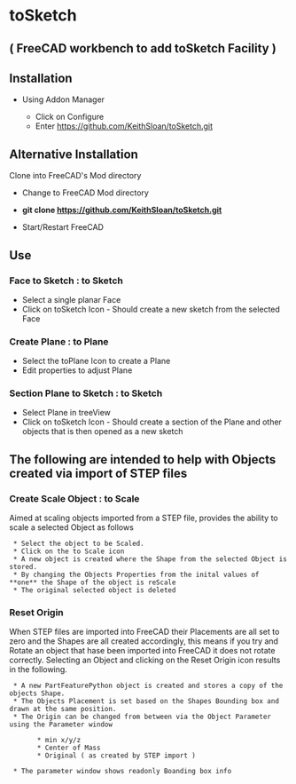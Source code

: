 # toSketch 

## ( FreeCAD workbench to add toSketch Facility )

## Installation

* Using Addon Manager

  * Click on Configure
  * Enter https://github.com/KeithSloan/toSketch.git

## Alternative Installation

Clone into FreeCAD's Mod directory

   * Change to FreeCAD Mod directory
   * **git clone https://github.com/KeithSloan/toSketch.git**

* Start/Restart FreeCAD

## Use

### Face to Sketch : to Sketch

* Select a single planar Face
* Click on toSketch Icon - Should create a new sketch from the selected Face

### Create Plane : to Plane

* Select the toPlane Icon to create a Plane
* Edit properties to adjust Plane

### Section Plane to Sketch : to Sketch

* Select Plane in treeView
* Click on toSketch Icon - Should create a section of the Plane and other objects
                           that is then opened as a new sketch
                           
## The following are intended to help with Objects created via import of STEP files                           
                           
### Create Scale Object : to Scale

Aimed at scaling objects imported from a STEP file, provides the ability to scale a selected Object as follows

     * Select the object to be Scaled.
     * Click on the to Scale icon
     * A new object is created where the Shape from the selected Object is stored.
     * By changing the Objects Properties from the inital values of **one** the Shape of the object is reScale
     * The original selected object is deleted
     
### Reset Origin

When STEP files are imported into FreeCAD their Placements are all set to zero and the Shapes are all created accordingly,
this means if you try and Rotate an object that hase been imported into FreeCAD it does not rotate correctly.
Selecting an Object and clicking on the Reset Origin icon results in the following.

     * A new PartFeaturePython object is created and stores a copy of the objects Shape.
     * The Objects Placement is set based on the Shapes Bounding box and drawn at the same position.
     * The Origin can be changed from between via the Object Parameter using the Parameter window
     
           * min x/y/z 
           * Center of Mass
           * Original ( as created by STEP import )
           
     * The parameter window shows readonly Boanding box info      

